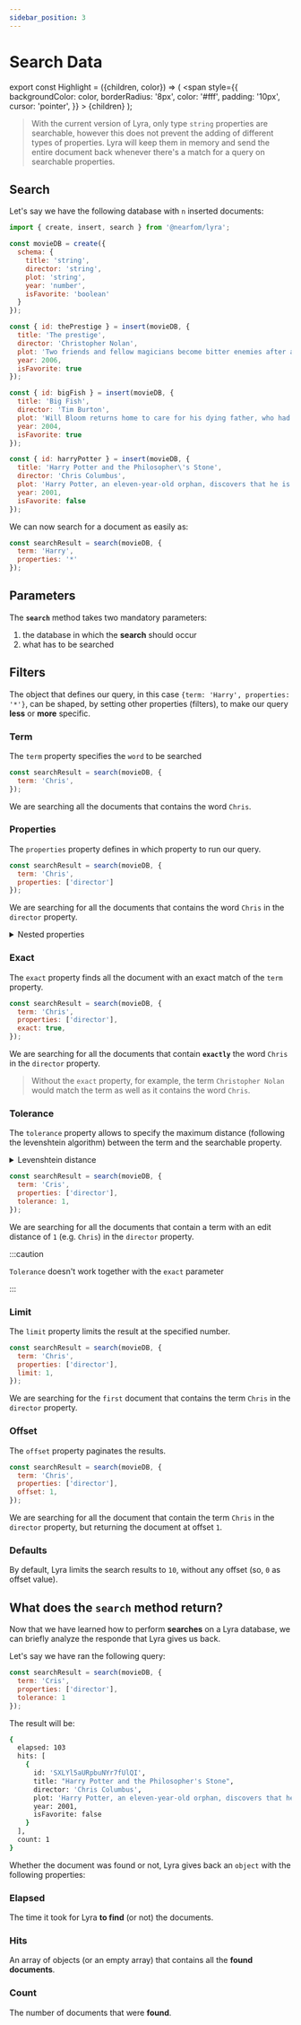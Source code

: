 ```yaml
---
sidebar_position: 3
---
```


# Search Data

export const Highlight = ({children, color}) => (
  <span
    style={{
      backgroundColor: color,
      borderRadius: '8px',
      color: '#fff',
      padding: '10px',
      cursor: 'pointer',
    }}
    >
    {children}
  </span>
);


> With the current version of Lyra, only type `string` properties are searchable, however this does not prevent the adding of different types of properties.
> Lyra will keep them in memory and send the entire document back whenever there's a match for a query on searchable properties.

## Search

Let's say we have the following database with `n` inserted documents:

```js title="lyra.js"
import { create, insert, search } from '@nearfom/lyra'; 

const movieDB = create({
  schema: {
    title: 'string',
    director: 'string',
    plot: 'string',
    year: 'number',
    isFavorite: 'boolean'
  }
});

const { id: thePrestige } = insert(movieDB, {
  title: 'The prestige',
  director: 'Christopher Nolan',
  plot: 'Two friends and fellow magicians become bitter enemies after a sudden tragedy. As they devote themselves to this rivalry, they make sacrifices that bring them fame but with terrible consequences.',
  year: 2006,
  isFavorite: true
});

const { id: bigFish } = insert(movieDB, {
  title: 'Big Fish',
  director: 'Tim Burton',
  plot: 'Will Bloom returns home to care for his dying father, who had a penchant for telling unbelievable stories. After he passes away, Will tries to find out if his tales were really true.',
  year: 2004,
  isFavorite: true
});

const { id: harryPotter } = insert(movieDB, {
  title: 'Harry Potter and the Philosopher\'s Stone',
  director: 'Chris Columbus',
  plot: 'Harry Potter, an eleven-year-old orphan, discovers that he is a wizard and is invited to study at Hogwarts. Even as he escapes a dreary life and enters a world of magic, he finds trouble awaiting him.',
  year: 2001,
  isFavorite: false
});
```

We can now search for a document as easily as:

```js
const searchResult = search(movieDB, {
  term: 'Harry',
  properties: '*'
});
```
## Parameters
The **`search`** method takes two mandatory parameters:

1. the database in which the **search** should occur
2. what has to be searched

## Filters
The object that defines our query, in this case `{term: 'Harry', properties: '*'}`,
can be shaped, by setting other properties (filters), to make our query **less** or **more** specific.
### <Highlight color="#ff5b9b">Term</Highlight>
The `term` property specifies the `word` to be searched
```js title="lyra.js"
const searchResult = search(movieDB, {
  term: 'Chris',
});
```
We are searching all the documents that contains the word `Chris`.

### <Highlight color="#ff5b9b">Properties</Highlight>
The `properties` property defines in which property to run our query.
```js title="lyra.js"
const searchResult = search(movieDB, {
  term: 'Chris',
  properties: ['director']
});
```
We are searching for all the documents that contains the word `Chris` in the `director` property.

<details><summary>Nested properties</summary>
We can also search through nested properties:

```js title="nested-properties.js"
const searchResult = search(movieDB, {
  term: 'Chris',
  properties: ['cast.director'],
  offset: 1,
});
```

</details>

### <Highlight color="#ff5b9b">Exact</Highlight>
The `exact` property finds all the document with an exact match of the `term` property.
```js title="lyra.js"
const searchResult = search(movieDB, {
  term: 'Chris',
  properties: ['director'],
  exact: true,
});
```
We are searching for all the documents that contain **`exactly`** the word `Chris` in the `director` property.

> Without the `exact` property, for example, the term `Christopher Nolan` would match the term as well as it contains the word `Chris`.

### <Highlight color="#ff5b9b">Tolerance</Highlight>
The `tolerance` property allows to specify the maximum distance (following the levenshtein algorithm) between the term and the searchable property.
<details><summary>Levenshtein distance</summary>
The Levenshtein distance is a string metric for measuring the difference between two sequences. Informally, the Levenshtein distance between two words is the minimum number of single-character edits (insertions, deletions or substitutions) required to change one word into the other. 
</details>

```js title="lyra.js"
const searchResult = search(movieDB, {
  term: 'Cris',
  properties: ['director'],
  tolerance: 1,
});
```
We are searching for all the documents that contain a term with an edit distance of `1` (e.g. `Chris`) in the `director` property.

:::caution

`Tolerance` doesn't work together with the `exact` parameter

:::

### <Highlight color="#ff5b9b">Limit</Highlight>
The `limit` property limits the result at the specified number.
```js title="lyra.js"
const searchResult = search(movieDB, {
  term: 'Chris',
  properties: ['director'],
  limit: 1,
});
```
We are searching for the `first` document that contains the term `Chris` in the `director` property.


### <Highlight color="#ff5b9b">Offset</Highlight>
The `offset` property paginates the results.
```js title="lyra.js"
const searchResult = search(movieDB, {
  term: 'Chris',
  properties: ['director'],
  offset: 1,
});
```
We are searching for all the document that contain the term `Chris` in the `director` property, but returning the document at offset `1`.

### <Highlight color="#ff5b9b">Defaults</Highlight>
By default, Lyra limits the search results to `10`, without any offset (so, `0` as offset value).

## What does the `search` method return?
Now that we have learned how to perform **searches** on a Lyra database, we can briefly analyze the responde that Lyra gives us back.

Let's say we have ran the following query:

```js
const searchResult = search(movieDB, {
  term: 'Cris',
  properties: ['director'],
  tolerance: 1
});
```
The result will be:

```bash
{
  elapsed: 103
  hits: [
    {
      id: 'SXLYl5aURpbuNYr7fUlQI',
      title: "Harry Potter and the Philosopher's Stone",
      director: 'Chris Columbus',
      plot: 'Harry Potter, an eleven-year-old orphan, discovers that he is a wizard and is invited to study at Hogwarts. Even as he escapes a dreary life and enters a world of magic, he finds trouble awaiting him.',
      year: 2001,
      isFavorite: false
    }
  ],
  count: 1
}
```
Whether the document was found or not, Lyra gives back an `object` with the following properties:

### Elapsed
The time it took for Lyra **to find** (or not) the documents.

### Hits
An array of objects (or an empty array) that contains all the **found documents**.

### Count
The number of documents that were **found**.

